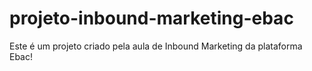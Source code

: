 # projeto-inbound-marketing-ebac
Este é um projeto criado pela aula de Inbound Marketing da plataforma Ebac!
